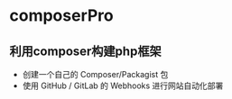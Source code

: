 # composerPro
## 利用composer构建php框架
* 创建一个自己的 Composer/Packagist 包
* 使用 GitHub / GitLab 的 Webhooks 进行网站自动化部署


